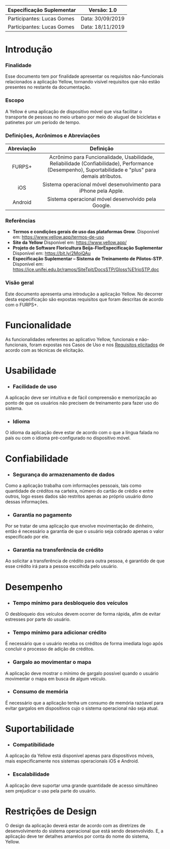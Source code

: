 | Especificação Suplementar | Versão: 1.0| 
| -------- | -------- |
| Participantes: Lucas Gomes | Data: 30/09/2019|
| Participantes: Lucas Gomes | Data: 18/11/2019|

Introdução
===
### Finalidade

Esse documento tem por finalidade apresentar os requisitos não-funcionais relacionados a aplicação Yellow, tornando visível requisitos que não estão presentes no restante da documentação. 

### Escopo
A Yellow é uma aplicação de dispositivo móvel que visa facilitar o transporte de pessoas no meio urbano por meio do aluguel de bicicletas e patinetes por um período de tempo.


### Definições, Acrônimos e Abreviações
| Abreviação | Definição | 
|:----:|:------:|
| FURPS+ | Acrônimo para Funcionalidade, Usabilidade, Reliabilidade (Confiabilidade), Performance (Desempenho), Suportabilidade e "plus" para demais atributos. | 
| iOS | Sistema operacional móvel desenvolvimento para iPhone pela Apple. |
| Android | Sistema operacional móvel desenvolvido pela Google. |

### Referências
- **Termos e condições gerais de uso das plataformas Grow**. Disponível em: https://www.yellow.app/termos-de-uso
- **Site da Yellow** Disponível em: https://www.yellow.app/
- **Projeto de Software Floricultura Beija-FlorEspecificação Suplementar** Disponível em: https://bit.ly/2MoiQAu
- **Especificação Suplementar – Sistema de Treinamento de Pilotos-STP**. Disponível em: https://ice.unifei.edu.br/ramos/SiteTpit/DocsSTP/Gloss%E1rioSTP.doc


### Visão geral
Este documento apresenta uma introdução a aplicação Yellow. No decorrer desta especificação são expostas requisitos que foram descritas de acordo com o FURPS+.

Funcionalidade
===
As funcionalidades referentes ao aplicativo Yellow, funcionais e não-funcionais, foram expostas nos Casos de Uso e nos [Requisitos elicitados](https://github.com/Requisitos-de-Software/2019.2-Yellow/blob/master/docs/elicitacao/requisitos/requisitos_elicitados.md) de acordo com as técnicas de elicitação.

Usabilidade
===
- ### **Facilidade de uso**
A aplicação deve ser intuitiva e de fácil compreensão e memorização ao ponto de que os usuários não precisem de treinamento para fazer uso do sistema.

- ### **Idioma**
O idioma da aplicação deve estar de acordo com o que a língua falada no país ou com o idioma pré-configurado no dispositivo móvel.

Confiabilidade
===
- ### **Segurança do armazenamento de dados**
Como a aplicação trabalha com informações pessoais, tais como quantidade de créditos na carteira, número do cartão de crédio e entre outros, logo esses dados são restritos apenas ao próprio usuário dono dessas informações.

- ### **Garantia no pagamento**
Por se tratar de uma aplicação que envolve movimentação de dinheiro, então é necessário a garantia de que o usuário seja cobrado apenas o valor especificado por ele.

- ### **Garantia na transferência de crédito**
Ao solicitar a transferência de crédito para outra pessoa, é garantido de que esse crédito irá para a pessoa escolhida pelo usuário.

Desempenho
===
- ### **Tempo mínimo para desbloqueio dos veículos**
O desbloqueio dos veículos devem ocorrer de forma rápida, afim de evitar estresses por parte do usuário.

- ### **Tempo mínimo para adicionar crédito**
É necessário que o usuário receba os créditos de forma imediata logo após concluir o processo de adição de créditos.

- ### **Gargalo ao movimentar o mapa**
A aplicação deve mostrar o mínimo de gargalo possível quando o usuário movimentar o mapa em busca de algum veículo.

- ### **Consumo de memória**
É necessário que a aplicação tenha um consumo de memória razóavel para evitar gargalos em dispositivos cujo o sistema operacional não seja atual.

Suportabilidade
===
- ### **Compatibilidade**
A aplicação da Yellow está disponível apenas para dispositivos móveis, mais especificamente nos sistemas operacionais iOS e Android.

- ### **Escalabilidade**
A aplicação deve suportar uma grande quantidade de acesso simultâneo sem prejudicar o uso pela parte do usuário.

Restrições de Design
===
O design da aplicação deverá estar de acordo com as diretrizes de desenvolvimento do sistema operacional que está sendo desenvolvido. E, a aplicação deve ter detalhes amarelos por conta do nome do sistema, Yellow.
